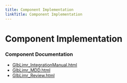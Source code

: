 ```yaml
---
title: Component Implementation
linkTitle: Component Implementation
---
```


# Component Implementation
### Component Documentation

- [GlbLimr_IntegrationManual.html](doc/GlbLimr_IntegrationManual.html)
- [GlbLimr_MDD.html](doc/GlbLimr_MDD.html)
- [GlbLimr_Review.html](doc/GlbLimr_Review.html)

